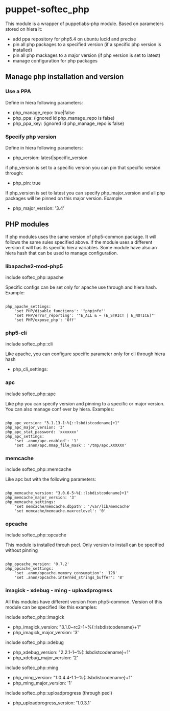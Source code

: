 puppet-softec\_php
=================

This module is a wrapper of puppetlabs-php module. Based on parameters stored on hiera it:

 * add ppa repository for php5.4 on ubuntu lucid and precise
 * pin all php packages to a specified version (if a specific php version is installed)
 * pin all php mackages to a major version (if php version is set to latest)
 * manage configuration for php packages

## Manage php installation and version

### Use a PPA
Define in hiera following parameters:

 * php\_manage\_repo: true|false
 * php\_ppa: (ignored id php\_manage\_repo is false)
 * php\_ppa\_key: (ignored id php\_manage\_repo is false)

### Specify php version
Define in hiera following parameters:

 * php\_version: latest|specific\_version

if php\_version is set to a specific version you can pin that specific version through:

 * php\_pin: true

If php\_version is set to latest you can specify php\_major\_version and all php packages will be pinned on this major version. Example

 * php\_major\_version: '3.4'

## PHP modules

If php modules uses the same version of php5-common package. It will follows the same sules specified above. If the module uses a different version it will has its specific hiera variables.
Some module have also an hiera hash that can be used to manage configuration.

### libapache2-mod-php5

include softec\_php::apache

Specific configs can be set only for apache use through and hiera hash. Example:
<pre><code>
php_apache_settings:
    'set PHP/disable_functions': '"phpinfo"'
    'set PHP/error_reporting': '"E_ALL & ~ (E_STRICT | E_NOTICE)"'
    'set PHP/expose_php': 'Off'
</code></pre>

### php5-cli

include softec\_php::cli

Like apache, you can configure specific parameter only for cli through hiera hash

 * php\_cli\_settings:

### apc
include softec\_php::apc

Like php you can specify version and pinning to a specific or major version. You can also manage conf ever by hiera. Examples:

<pre><code>
php_apc_version: "3.1.13-1~%{::lsbdistcodename}+1"
php_apc_major_version: '3'
php_apc_stat_password: 'xxxxxxx'
php_apc_settings:
    'set .anon/apc.enabled': '1'
    'set .anon/apc.mmap_file_mask': '/tmp/apc.XXXXXX'
</code></pre>

### memcache

include softec\_php::memcache

Like apc but with the following parameters:

<pre><code>
php_memcache_version: "3.0.6-5~%{::lsbdistcodename}+1"
php_memcache_major_version: '3'
php_memcache_settings:
    'set memcache/memcache.dbpath': '/var/lib/memcache'
    'set memcache/memcache.maxreclevel': '0'
</code></pre>

### opcache

include softec\_php::opcache

This module is installed throuh pecl. Only version to install can be specified without pinning

<pre><code>
php_opcache_version: '0.7.2'
php_opcache_settings:
    'set .anon/opcache.memory_consumption': '128'
    'set .anon/opcache.interned_strings_buffer': '8'
</code></pre>

### imagick - xdebug - ming - uploadprogress
All this modules have different version from php5-common. Version of this module can be specified like this examples:

include softec\_php::imagick
 * php\_imagick\_version:         "3.1.0~rc2-1~%{::lsbdistcodename}+1"
 * php\_imagick\_major\_version:  '3'

include softec\_php::xdebug
 * php\_xdebug\_version:         "2.2.1-1~%{::lsbdistcodename}+1"
 * php\_xdebug\_major\_version:   '2'

include softec\_php::ming
 * php\_ming\_version:           "1:0.4.4-1.1~%{::lsbdistcodename}+1"
 * php\_ming\_major\_version:     '1'

include softec\_php::uploadprogress (through pecl)
 * php\_uploadprogress\_version: '1.0.3.1'
